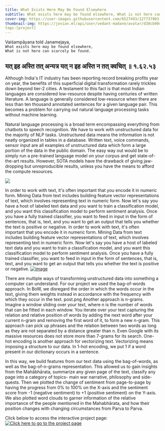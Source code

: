 ```yaml
---
title: What Exists Here May Be Found Elsewhere
subtitle: What exists here may be found elsewhere, What is not here can scarcely be found.
cover-img: https://user-images.githubusercontent.com/6527493/127737983-83b6619f-1811-4165-9872-0ae8a8762238.png
thumbnail-img: https://jovian.ml/api/user/vedant-madane/avatar/d38cb98c1c1240769984fde7615eba01
tags:[project]
---
```

Vaiśampāyana told Janamejaya,\
`What exists here may be found elsewhere, `\
`What is not here can scarcely be found. `

## यत् इह अस्ति तत् अन्यत्र यत् न इह अस्ति न तत् क्वचित् ॥ १.६२.५३

Although India's IT industry has been reporting record breaking profits year on year, the benefits of this superficial digital transformation rarely trickles down beyond tier-2 cities. A testament to this fact is that most Indian languages are considered low-resource despite having centuries of written literature. A language is generally considered low-resource when there are less than ten thousand annotated sentences for a given language pair. This becomes a problem for carrying out natural language processing tasks without machine learning.

Natural language processing is a broad term encompassing everything from chatbots to speech recognition. We have to work with unstructured data for the majority of NLP tasks. Unstructured data means the information is not neatly organized in tables in a database. Written text, voice commands, sensor input are all examples of unstructured data which form a large portion of the data in the public domain. The easy way out would be to simply run a pre-trained language model on your corpus and get state-of-the-art results. However, SOTA models have the drawback of giving jaw-dropping but unreproducible results, unless you have the means to afford the compute resources.

[![](https://user-images.githubusercontent.com/6527493/127737983-83b6619f-1811-4165-9872-0ae8a8762238.png)](https://vedantmadane.github.io/maha/poster)

In order to work with text, it's often important that you encode it in numeric form. Mining Data from text includes building feature vector representations of text, which involves representing text in numeric form. Now let's say you have a host of labeled text data and you want to train a classification model, and you want this classification model to perform sentiment analysis. Once you have a fully trained classifier, you want to feed in input in the form of sentences, that is, text, and you want to get an output that tells you whether the text is positive or negative. In order to work with text, it's often important that you encode it in numeric form. Mining Data from text includes building feature vector representations of text, which involves representing text in numeric form. Now let's say you have a host of labeled text data and you want to train a classification model, and you want this classification model to perform sentiment analysis. Once you have a fully trained classifier, you want to feed in input in the form of sentences, that is, text, and you want to get an output that tells you whether the text is positive or negative.
[![image](https://user-images.githubusercontent.com/6527493/127738035-6b75e64f-2c3d-4651-89dd-c5143296b3fe.png)](https://vedantmadane.github.io/maha/poster)

There are multiple ways of transforming unstructured data into something a computer can understand. For our project we used the bag-of-words approach. In BoW, we disregard the order in which the words occur in the text, giving them weights instead in accordance with the frequency with which they occur in the text.
post.png
Another approach is n-grams. Imagine a window sliding over your text, where n is the number of words that can be fitted in each window. You iterate over your text capturing the relation and relative position of words by adding the next word after your current n-gram and removing the first word of it, to form a new n-gram. This approach can pick up phrases and the relation between two words as long as they are not separated by a distance greater than n. Even Google with its massive resources does not store more than 7-grams for its search.
One-hot encoding is another approach for vectorizing text. Vectorizing means imposing a structure to our data. In 1-hot encoding, we put 1 if a word present in our dictionary occurs in a sentence.

In this way, we build features from our text data using the bag-of-words, as well as the bag-of-n-grams representation. This allowed us to gain insights from the Mahābhārata, summarize any given page of the text, classify any page into a category of topics- main war narrative, philosophy and side-quests. Then we plotted the change of sentiment from page-to-page by having the progress from 0% to 100% on the X-axis and the sentiment score from -1 (negative sentiment) to +1 (positive sentiment) on the Y-axis. We also plotted word clouds to garner information of the relative importance of the people mentioned in the Mahabhārata, and how their position changes with changing circumstances from Parva to Parva.

Click below to access the interactive project page:
[![Click here to go to the project page](https://user-images.githubusercontent.com/6527493/127737965-60049c6c-6ae7-4467-b36b-675b9777bb35.png)](https://vedantmadane.github.io/maha/poster)
